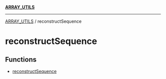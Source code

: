[**ARRAY_UTILS**](../README.md)

***

[ARRAY_UTILS](../README.md) / reconstructSequence

# reconstructSequence

## Functions

- [reconstructSequence](functions/reconstructSequence.md)
